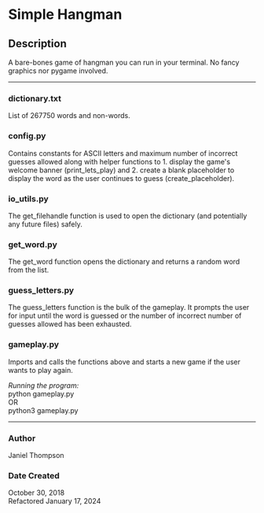 # Simple Hangman

## Description

A bare-bones game of hangman you can run in your terminal. No fancy graphics nor pygame involved.

***

### dictionary.txt
List of 267750 words and non-words.

### config.py
Contains constants for ASCII letters and maximum number of incorrect guesses allowed 
along with helper functions to 1. display the game's welcome banner (print_lets_play) and 2.
create a blank placeholder to display the word as the user continues to guess (create_placeholder).

### io_utils.py
The get_filehandle function is used to open the dictionary (and potentially any future files) safely.

### get_word.py
The get_word function opens the dictionary and returns a random word from the list.

### guess_letters.py
The guess_letters function is the bulk of the gameplay. It prompts the user for
input until the word is guessed or the number of incorrect number of guesses allowed
has been exhausted.

### gameplay.py
Imports and calls the functions above and starts a new game if the user wants to play again. 

_Running the program:_  
python gameplay.py  
OR  
python3 gameplay.py

***

### Author
Janiel Thompson

### Date Created
October 30, 2018  
Refactored January 17, 2024
